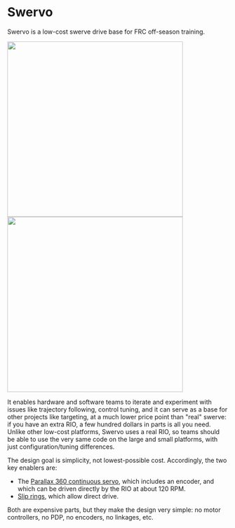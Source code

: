 Swervo
======

Swervo is a low-cost swerve drive base for FRC off-season training.

<p float="left">
<img src="https://lh3.googleusercontent.com/pw/AM-JKLU5W324m551WcTt9s02GFsR1zLNU0ic61S2itBy-5KxmewNi9g5cKshvYVDg4Loodz1M26W2R2P9ljiseLwrPE0rsTpSK4iVKe3cX0hcxXtxNjtbingirLs51d0lNKdwlpfat-CVSvDiatPj2ZqSuCxpw=w1045-h784-no" width=400/>
<img src="https://lh3.googleusercontent.com/pw/AM-JKLXDs0E_ESYiH2j7yeR9WbBAzc0wz3PJryhOczWUMS4HV44MlBlDzr9S-CSX22fXicfVXHN69Xihr636AoKLMcYhotuPu6nFxobEB_ToFxmBrIdkn65ryjRN492NwnPuIk7K1QZI9s8WAABR3_eZmZpNhw=w1045-h784-no" width=400/>
</p>

It enables hardware and software teams to iterate and experiment with
issues like trajectory following, control tuning, and it can serve as
a base for other projects like targeting, at a much lower price point
than "real" swerve: if you have an extra RIO, a few hundred dollars in parts is
all you need.  Unlike other low-cost platforms, Swervo uses a real RIO,
so teams should be able to use the very same code on the large and small
platforms, with just configuration/tuning differences.

The design goal is simplicity, not lowest-possible cost.  Accordingly, the two key enablers are:

* The [Parallax 360 continuous servo](https://www.parallax.com/product/parallax-feedback-360-high-speed-servo/), which includes an encoder,
and which can be driven directly by the RIO at about 120 RPM. 
* [Slip rings](https://www.sparkfun.com/products/13065), which allow 
direct drive.

Both are expensive parts, but they make the design very simple: no motor controllers, no PDP, no encoders, no linkages, etc.
